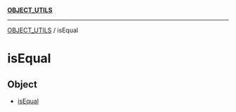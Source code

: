 [**OBJECT_UTILS**](../README.md)

***

[OBJECT_UTILS](../README.md) / isEqual

# isEqual

## Object

- [isEqual](functions/isEqual.md)
